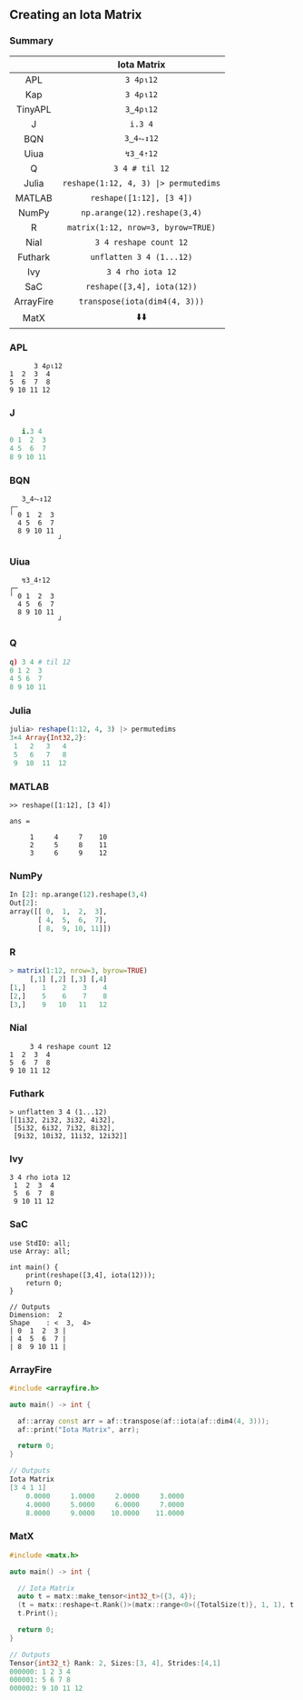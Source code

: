 ## Creating an Iota Matrix

### Summary

|           |              Iota Matrix              |
| :-------: | :-----------------------------------: |
|    APL    |               `3 4⍴⍳12`               |
|    Kap    |               `3 4⍴⍳12`               |
|  TinyAPL  |               `3‿4⍴⍳12`               |
|     J     |                `i.3 4`                |
|    BQN    |               `3‿4⥊↕12`               |
|   Uiua    |               `↯3_4⇡12`               |
|     Q     |            `3 4 # til 12`             |
|   Julia   | `reshape(1:12, 4, 3) \|> permutedims` |
|  MATLAB   |       `reshape([1:12], [3 4])`        |
|   NumPy   |     `np.arange(12).reshape(3,4)`      |
|     R     |  `matrix(1:12, nrow=3, byrow=TRUE)`   |
|   Nial    |        `3 4 reshape count 12`         |
|  Futhark  |       `unflatten 3 4 (1...12)`        |
|    Ivy    |           `3 4 rho iota 12`           |
|    SaC    |      `reshape([3,4], iota(12))`       |
| ArrayFire |     `transpose(iota(dim4(4, 3)))`     |
|   MatX    |       :arrow_down::arrow_down:        |

### APL
```apl
      3 4⍴⍳12
1  2  3  4
5  6  7  8
9 10 11 12
```

### J
```j
   i.3 4
0 1  2  3
4 5  6  7
8 9 10 11
```

### BQN
```bqn
   3‿4⥊↕12
┌─           
╵ 0 1  2  3  
  4 5  6  7  
  8 9 10 11  
            ┘
```

### Uiua
```uiua
   ↯3_4⇡12
┌─           
╵ 0 1  2  3  
  4 5  6  7  
  8 9 10 11  
            ┘
```

### Q
```q
q) 3 4 # til 12
0 1 2  3 
4 5 6  7 
8 9 10 11
```

### Julia
```julia
julia> reshape(1:12, 4, 3) |> permutedims
3×4 Array{Int32,2}:
 1   2   3   4
 5   6   7   8
 9  10  11  12
```

### MATLAB
```
>> reshape([1:12], [3 4])

ans =

     1     4     7    10
     2     5     8    11
     3     6     9    12
```

### NumPy
```py
In [2]: np.arange(12).reshape(3,4)
Out[2]: 
array([[ 0,  1,  2,  3],
       [ 4,  5,  6,  7],
       [ 8,  9, 10, 11]])
```

### R
```r
> matrix(1:12, nrow=3, byrow=TRUE)
     [,1] [,2] [,3] [,4]
[1,]    1    2    3    4
[2,]    5    6    7    8
[3,]    9   10   11   12
```

### Nial
```nial
     3 4 reshape count 12
1  2  3  4
5  6  7  8
9 10 11 12
```

### Futhark
```fut
> unflatten 3 4 (1...12) 
[[1i32, 2i32, 3i32, 4i32],
 [5i32, 6i32, 7i32, 8i32],
 [9i32, 10i32, 11i32, 12i32]]
```

### Ivy
```
3 4 rho iota 12
 1  2  3  4
 5  6  7  8
 9 10 11 12
```

### SaC
```
use StdIO: all;
use Array: all;

int main() {
    print(reshape([3,4], iota(12)));
    return 0;
}

// Outputs
Dimension:  2
Shape    : <  3,  4>
| 0  1  2  3 | 
| 4  5  6  7 | 
| 8  9 10 11 | 
```

### ArrayFire
```cpp
#include <arrayfire.h>

auto main() -> int {

  af::array const arr = af::transpose(af::iota(af::dim4(4, 3)));
  af::print("Iota Matrix", arr);

  return 0;
}

// Outputs
Iota Matrix
[3 4 1 1]
    0.0000     1.0000     2.0000     3.0000 
    4.0000     5.0000     6.0000     7.0000 
    8.0000     9.0000    10.0000    11.0000 
```

### MatX
```cpp
#include <matx.h>

auto main() -> int {

  // Iota Matrix
  auto t = matx::make_tensor<int32_t>({3, 4});
  (t = matx::reshape<t.Rank()>(matx::range<0>({TotalSize(t)}, 1, 1), t.Shape())).run();
  t.Print();

  return 0;
}

// Outputs
Tensor{int32_t} Rank: 2, Sizes:[3, 4], Strides:[4,1]
000000: 1 2 3 4 
000001: 5 6 7 8 
000002: 9 10 11 12
```
